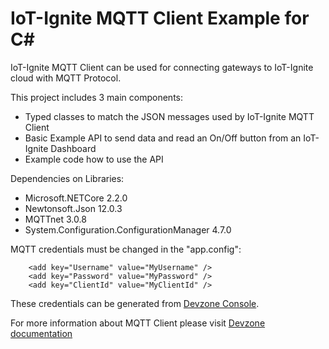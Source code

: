 ﻿# IoT-Ignite MQTT Client Example for C#

IoT-Ignite MQTT Client can be used for connecting gateways to IoT-Ignite cloud with MQTT Protocol. 

This project includes 3 main components:

- Typed classes to match the JSON messages used by IoT-Ignite MQTT Client 
- Basic Example API to send data and read an On/Off button from an IoT-Ignite Dashboard
- Example code how to use the API

Dependencies on Libraries:
- Microsoft.NETCore 2.2.0
- Newtonsoft.Json 12.0.3
- MQTTnet 3.0.8
- System.Configuration.ConfigurationManager 4.7.0

MQTT credentials must be changed in the "app.config":

```
    <add key="Username" value="MyUsername" />
    <add key="Password" value="MyPassword" />
    <add key="ClientId" value="MyClientId" />
```

These credentials can be generated from [Devzone Console](https://devzone.iot-ignite.com/dpanel). 

For more information about MQTT Client please visit [Devzone documentation](https://devzone.iot-ignite.com/knowledge-base/using-iot-ignite-mqtt-client/)